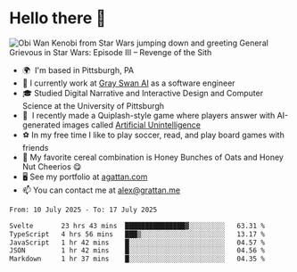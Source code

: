 <!--
**GameDog9988/GameDog9988** is a ✨ _special_ ✨ repository because its `README.md` (this file) appears on your GitHub profile.

Here are some ideas to get you started:

- 🔭 I’m currently working on ...
- 🌱 I’m currently learning ...
- 👯 I’m looking to collaborate on ...
- 🤔 I’m looking for help with ...
- 💬 Ask me about ...
- 📫 How to reach me: ...
- 😄 Pronouns: ...
- ⚡ Fun fact: ...
-->



Hello there 👋
==================================

![Obi Wan Kenobi from Star Wars jumping down and greeting General Grievous in Star Wars: Episode III – Revenge of the Sith](https://github.com/agrattan0820/agrattan0820/assets/51346343/689e56eb-29be-46a5-a079-28ea727b5f7e)


- 🌍  I'm based in Pittsburgh, PA
- 🦢  I currently work at [Gray Swan AI](https://www.grayswan.ai) as a software engineer
- 🎓  Studied Digital Narrative and Interactive Design and Computer Science at the University of Pittsburgh
- 👾  I recently made a Quiplash-style game where players answer with AI-generated images called [Artificial Unintelligence](https://github.com/agrattan0820/artificial-unintelligence)
- ⚽  In my free time I like to play soccer, read, and play board games with friends
- 🥣  My favorite cereal combination is Honey Bunches of Oats and Honey Nut Cheerios 😋
- 🖥️  See my portfolio at [agattan.com](http://agrattan.com/)
- 📫  You can contact me at [alex@grattan.me](mailto:alex@grattan.me)

<!--START_SECTION:waka-->

```txt
From: 10 July 2025 - To: 17 July 2025

Svelte       23 hrs 43 mins  ███████████████▓░░░░░░░░░   63.31 %
TypeScript   4 hrs 56 mins   ███▒░░░░░░░░░░░░░░░░░░░░░   13.17 %
JavaScript   1 hr 42 mins    █░░░░░░░░░░░░░░░░░░░░░░░░   04.57 %
JSON         1 hr 42 mins    █░░░░░░░░░░░░░░░░░░░░░░░░   04.56 %
Markdown     1 hr 37 mins    █░░░░░░░░░░░░░░░░░░░░░░░░   04.35 %
```

<!--END_SECTION:waka-->
